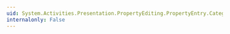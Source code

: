 ```yaml
---
uid: System.Activities.Presentation.PropertyEditing.PropertyEntry.CategoryName
internalonly: False
---
```

